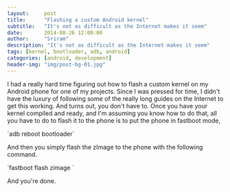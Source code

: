 ```yaml
---
layout:     post
title:      "Flashing a custom Android kernel"
subtitle:   "It's not as difficult as the Internet makes it seem"
date:       2014-08-26 12:00:00
author:     "Sriram"
description: "It's not as difficult as the Internet makes it seem"
tags: [kernel, bootloader, adb, android]
categories: [android, development]
header-img: "img/post-bg-01.jpg"
---
```


<p>
	I had a really hard time figuring out how to flash a custom kernel on my Android phone for one of my projects. Since I was pressed for time, I didn't have the luxury of following some of the really long guides on the Internet to get this working. And turns out, you don't have to. Once you have your kernel compiled and ready, and I'm assuming you know how to do that, all you have to do to flash it to the phone is to put the phone in fastboot mode,
</p>
`adb reboot bootloader`

<p>
	And then you simply flash the zImage to the phone with the following command.
</p>
`fastboot flash zimage <path to compiled zImage file>`

<p> And you're done.</p>
